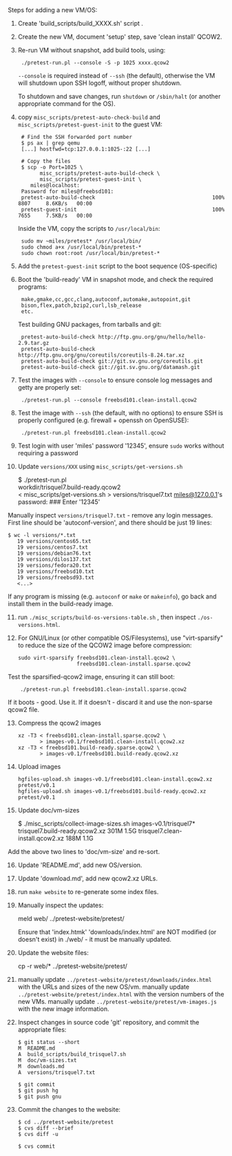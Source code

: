 Steps for adding a new VM/OS:

1. Create 'build_scripts/build_XXXX.sh' script .

2. Create the new VM, document 'setup' step, save 'clean install' QCOW2.

3. Re-run VM without snapshot, add build tools, using:

        ./pretest-run.pl --console -S -p 1025 xxxx.qcow2

    `--console` is required instead of `--ssh` (the default), otherwise the
    VM will shutdown upon SSH logoff, without proper shutdown.

    To shutdown and save changes, run `shutdown` or `/sbin/halt` (or another
    appropriate command for the OS).

4. copy `misc_scripts/pretest-auto-check-build` and
   `misc_scripts/pretest-guest-init` to the guest VM:

        # Find the SSH forwarded port number
        $ ps ax | grep qemu
        [...] hostfwd=tcp:127.0.0.1:1025-:22 [...]

        # Copy the files
        $ scp -o Port=1025 \
              misc_scripts/pretest-auto-build-check \
              misc_scripts/pretest-guest-init \
           miles@localhost:
        Password for miles@freebsd101:
        pretest-auto-build-check                                      100% 8807     8.6KB/s   00:00
        pretest-guest-init                                            100% 7655     7.5KB/s   00:00

    Inside the VM, copy the scripts to `/usr/local/bin`:

        sudo mv ~miles/pretest* /usr/local/bin/
        sudo chmod a+x /usr/local/bin/pretest-*
        sudo chown root:root /usr/local/bin/pretest-*

5. Add the `pretest-guest-init` script to the boot sequence (OS-specific)

6. Boot the 'build-ready' VM in snapshot mode, and check the required programs:

        make,gmake,cc,gcc,clang,autoconf,automake,autopoint,git
        bison,flex,patch,bzip2,curl,lsb_release
        etc.

   Test building GNU packages, from tarballs and git:

        pretest-auto-build-check http://ftp.gnu.org/gnu/hello/hello-2.9.tar.gz
        pretest-auto-build-check http://ftp.gnu.org/gnu/coreutils/coreutils-8.24.tar.xz
        pretest-auto-build-check git://git.sv.gnu.org/coreutils.git
        pretest-auto-build-check git://git.sv.gnu.org/datamash.git

7. Test the images with `--console` to ensure console log messages and getty
   are properly set:

        ./pretest-run.pl --console freebsd101.clean-install.qcow2

8. Test the image with `--ssh` (the default, with no options) to ensure SSH
   is properly configured (e.g. firewall + openssh on OpenSUSE):

        ./pretest-run.pl freebsd101.clean-install.qcow2

9. Test login with user 'miles' password '12345', ensure `sudo` works without
   requiring a password

10. Update `versions/XXX` using `misc_scripts/get-versions.sh`

    $ ./pretest-run.pl \
        workdir/trisquel7.build-ready.qcow2 \
        < misc_scripts/get-versions.sh > versions/trisquel7.txt
    miles@127.0.0.1's password: ### Enter '12345'

  Manually inspect `versions/trisquel7.txt` - remove any login messages.
  First line should be 'autoconf-version', and there should be just 19 lines:

    $ wc -l versions/*.txt
       19 versions/centos65.txt
       19 versions/centos7.txt
       19 versions/debian76.txt
       19 versions/dilos137.txt
       19 versions/fedora20.txt
       19 versions/freebsd10.txt
       19 versions/freebsd93.txt
       <...>

  If any program is missing (e.g. `autoconf` or `make` or `makeinfo`), go back
  and install them in the build-ready image.

11. run `./misc_scripts/build-os-versions-table.sh` ,
   then inspect `./os-versions.html`.

12. For GNU/Linux (or other compatible OS/Filesystems), use "virt-sparsify" to
   reduce the size of the QCOW2 image before compression:

        sudo virt-sparsify freebsd101.clean-install.qcow2 \
                           freebsd101.clean-install.sparse.qcow2

   Test the sparsified-qcow2 image, ensuring it can still boot:

        ./pretest-run.pl freebsd101.clean-install.sparse.qcow2

   If it boots - good. Use it.
   If it doesn't - discard it and use the non-sparse qcow2 file.

13. Compress the qcow2 images

        xz -T3 < freebsd101.clean-install.sparse.qcow2 \
               > images-v0.1/freebsd101.clean-install.qcow2.xz
        xz -T3 < freebsd101.build-ready.sparse.qcow2 \
               > images-v0.1/freebsd101.build-ready.qcow2.xz

14. Upload images

        hgfiles-upload.sh images-v0.1/freebsd101.clean-install.qcow2.xz pretest/v0.1
        hgfiles-upload.sh images-v0.1/freebsd101.build-ready.qcow2.xz pretest/v0.1

15. Update doc/vm-sizes

    $ ./misc_scripts/collect-image-sizes.sh images-v0.1/trisquel7*
    trisquel7.build-ready.qcow2.xz      301M  1.5G
    trisquel7.clean-install.qcow2.xz    188M  1.1G

   Add the above two lines to 'doc/vm-size' and re-sort.

16. Update 'README.md', add new OS/version.

17. Update 'download.md', add new qcow2.xz URLs.

18. run `make website` to re-generate some index files.

19. Manually inspect the updates:

    meld web/ ../pretest-website/pretest/

    Ensure that 'index.htmk' 'downloads/index.html' are NOT modified
    (or doesn't exist) in ./web/ - it must be manually updated.

20. Update the website files:

    cp -r web/* ../pretest-website/pretest/

21. manually update `../pretest-website/pretest/downloads/index.html` with
    the URLs and sizes of the new OS/vm.
    manually update `../pretest-website/pretest/index.html` with
    the version numbers of the new VMs.
    manually update `../pretest-website/pretest/vm-images.js` with
    the new image information.

22. Inspect changes in source code 'git' repository, and commit the
    appropriate files:

        $ git status --short
        M  README.md
        A  build_scripts/build_trisquel7.sh
        M  doc/vm-sizes.txt
        M  downloads.md
        A  versions/trisquel7.txt

        $ git commit
        $ git push hg
        $ git push gnu

23. Commit the changes to the website:

        $ cd ../pretest-website/pretest
        $ cvs diff --brief
        $ cvs diff -u

        $ cvs commit

